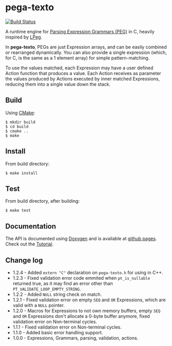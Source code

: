 pega-texto
==========
[![Build Status](https://travis-ci.org/gilzoide/pega-texto.svg?branch=master)](https://travis-ci.org/gilzoide/pega-texto)

A runtime engine for [Parsing Expression Grammars (PEG)](http://bford.info/packrat/)
in C, heavily inspired by [LPeg](http://www.inf.puc-rio.br/~roberto/lpeg/).

In __pega-texto__, PEGs are just Expression arrays, and can be easily combined
or rearranged dynamically. You can also provide a single expression (which, for
C, is the same as a 1 element array) for simple pattern-matching.

To use the values matched, each Expression may have a user defined Action
function that produces a value. Each Action receives as parameter the values
produced by Actions executed by inner matched Expressions, reducing them into a
single value down the stack.


Build
-----
Using [CMake](https://cmake.org/):

	$ mkdir build
	$ cd build
	$ cmake ..
	$ make


Install
-------
From build directory:

	$ make install


Test
----
From build directory, after building:

	$ make test


Documentation
-------------
The API is documented using [Doxygen](http://www.stack.nl/~dimitri/doxygen/)
and is available at [github pages](https://gilzoide.github.io/pega-texto/).
Check out the [Tutorial](tutorial.md).


Change log
----------
+ 1.2.4 - Added `extern "C"` declaration on `pega-texto.h` for using in C++. 
+ 1.2.3 - Fixed validation error code emmited when `pt_is_nullable` returned
  true, as it may find an error other than `PT_VALIDATE_LOOP_EMPTY_STRING`.
+ 1.2.2 - Added `NULL` string check on match.
+ 1.2.1 - Fixed validation error on empty `SEQ` and `OR` Expressions, which
  are valid with a `NULL` pointer.
+ 1.2.0 - Macros for Expressions to not own memory buffers, empty `SEQ` and
  `OR` Expressions don't allocate a 0-byte buffer anymore, fixed validation
  error on Non-terminal cycles.
+ 1.1.1 - Fixed validation error on Non-terminal cycles.
+ 1.1.0 - Added basic error handling support.
+ 1.0.0 - Expressions, Grammars, parsing, validation, actions.

